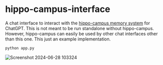 # hippo-campus-interface
A chat interface to interact with the [hippo-campus memory system](https://github.com/hunter-meloche/hippo-campus) for ChatGPT.
This is not meant to be run standalone without hippo-campus. However, hippo-campus can easily be used by other chat interfaces other than this one. This just an example implementation.
```shell
python app.py
```

![Screenshot 2024-06-28 103324](https://github.com/hunter-meloche/hippo-campus-interface/assets/123516285/3aa1f0fe-6cc3-48d0-8be8-8b40a2c84211)
